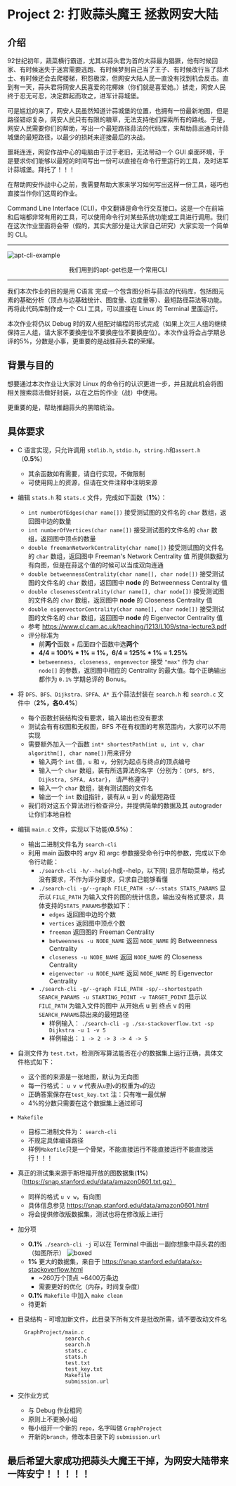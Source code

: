 # Project 2: 打败蒜头魔王 拯救网安大陆

## 介绍
92世纪初年，蔬菜横行霸道，尤其以蒜头君为首的大蒜最为猖獗，他有时候回家、有时候迷失于迷宫需要逃跑、有时候梦到自己当了王子、有时候改行当了蒜术士、有时候还会去爬楼梯，积怨极深，但网安大陆人民一直没有找到机会反击。直到有一天，蒜头君将网安人民喜爱的花椰妹（你们就是喜爱她。）掳走，网安人民终于忍无可忍，决定群起而攻之，进军计蒜城堡。

可是尴尬的来了，网安人民虽然知道计蒜城堡的位置，也拥有一份最新地图，但是路径错综复杂，网安人民只有有限的粮草，无法支持他们探索所有的路线。于是，网安人民需要你们的帮助，写出一个最短路径蒜法的代码库，来帮助蒜出通向计蒜城堡的最短路径，以最少的损耗来迎接最后的决战。

噩耗连连，网安作战中心的电脑由于过于老旧，无法带动一个 GUI 桌面环境，于是要求你们能够以最短的时间写出一份可以直接在命令行里运行的工具，及时进军计蒜城堡。拜托了！！！

在帮助网安作战中心之前，我需要帮助大家来学习如何写出这样一份工具，碰巧也直接当作你们这周的作业。

Command Line Interface (CLI)，中文翻译是命令行交互接口。这是一个在前端和后端都非常有用的工具，可以使用命令行对某些系统功能或工具进行调用。我们在这次作业里面将会带（假的，其实大部分是让大家自己研究）大家实现一个简单的 CLI。

---
![apt-cli-example](./img/apt-cli.png)
<center>我们用到的apt-get也是一个常用CLI</center>

---
我们本次作业的目的是用 C语言 完成一个包含图分析与蒜法的代码库，包括图元素的基础分析（顶点与边基础统计、图度量、边度量等）、最短路径蒜法等功能。再将此代码库制作成一个 CLI 工具，可以直接在 Linux 的 Terminal 里面运行。

本次作业将仍以 Debug 时的双人组配对编程的形式完成（如果上次三人组的继续保持三人组，请大家不要换座位不要换座位不要换座位）。本次作业将会占学期总评的5%，分数是小事，更重要的是战胜蒜头君的荣耀。

## 背景与目的
想要通过本次作业让大家对 Linux 的命令行的认识更进一步，并且就此机会将图相关搜索蒜法做好封装，以在之后的作业（战）中使用。

更重要的是，帮助推翻蒜头的黑暗统治。

## 具体要求
- C 语言实现，只允许调用 ```stdlib.h```, ```stdio.h```，```string.h```和```assert.h```（**0.5%**）
  - 其余函数如有需要，请自行实现，不做限制
  - 可使用网上的资源，但请在文件注释中注明来源


- 编辑 ```stats.h``` 和 ```stats.c``` 文件，完成如下函数（**1%**）：
  - ```int numberOfEdges(char name[])``` 接受测试图的文件名的 ```char``` 数组，返回图中边的数量
  - ```int numberOfVertices(char name[])``` 接受测试图的文件名的 ```char``` 数组，返回图中顶点的数量
  - ```double freemanNetworkCentrality(char name[])``` 接受测试图的文件名的 ```char``` 数组，返回图中 Freeman's Network Centrality 值 所提供数据为有向图，但是在蒜这个值的时候可以当成双向连通
  - ```double betweennessCentrality(char name[], char node[])``` 接受测试图的文件名的 ```char``` 数组，返回图中 **node** 的 Betweenness Centrality 值
  - ```double closenessCentrality(char name[], char node[])``` 接受测试图的文件名的 ```char``` 数组，返回图中 **node** 的 Closeness Centrality 值
  - ```double eigenvectorCentrality(char name[], char node[])``` 接受测试图的文件名的 ```char``` 数组，返回图中 **node** 的 Eigenvector Centrality 值
  - 参考 https://www.cl.cam.ac.uk/teaching/1213/L109/stna-lecture3.pdf
  - 评分标准为
    - 前**两个**函数 + 后面四个函数中选**两个**
    - **4/4 = 100% * 1% = 1%，6/4 = 125% * 1% = 1.25%**
    - ```betweenness, closeness, engenvector``` 接受 ```"max"``` 作为 ```char node[]``` 的参数，返回图中相应的 Centrality 的最大值。每个正确输出都作为 ```0.1%``` 学期总评的 Bonus。

- 将 ```DFS、BFS、Dijkstra、SPFA、A*``` 五个蒜法封装在 ```search.h``` 和 ```search.c``` 文件中（**2%，各0.4%**）
  - 每个函数封装结构没有要求，输入输出也没有要求
  - 测试会有有权图和无权图，BFS 不在有权图的考察范围内，大家可以不用实现
  - 需要额外加入一个函数 ```int* shortestPath(int u, int v, char algorithm[], char name[])```用来评分
    - 输入两个 ```int``` 值，```u``` 和 ```v```，分别为起点与终点的顶点编号
    - 输入一个 ```char``` 数组，装有所选算法的名字（分别为：```{DFS, BFS, Dijkstra, SPFA, Astar}```， 请严格遵守）
    - 输入一个 ```char``` 数组，装有测试图的文件名
    - 输出一个 ```int``` 数组指针，装有从 ```u``` 到 ```v``` 的最短路径
  - 我们将对这五个算法进行检查评分，并提供简单的数据及其 autograder 让你们本地自检


- 编辑 ```main.c``` 文件，实现以下功能(**0.5%**)：
  - 输出二进制文件名为 ```search-cli```
  - 利用 main 函数中的 argv 和 argc 参数接受命令行中的参数，完成以下命令行功能：
    - ```./search-cli -h/--help```(-h或--help，以下同) 显示帮助菜单，格式没有要求，不作为评分要求，只求自己能够看懂
    - ```./search-cli -g/--graph FILE_PATH -s/--stats STATS_PARAMS``` 显示以 ```FILE_PATH``` 为输入文件的图的统计信息，输出没有格式要求，具体支持的```STATS_PARAMS```参数如下：
      - ```edges``` 返回图中边的个数
      - ```vertices``` 返回图中顶点个数
      - ```freeman``` 返回图的 Freeman Centrality
      - ```betweenness -u NODE_NAME``` 返回 ```NODE_NAME``` 的 Betweenness Centrality
      - ```closeness -u NODE_NAME``` 返回 ```NODE_NAME``` 的 Closeness Centrality
      - ```eigenvector -u NODE_NAME``` 返回 ```NODE_NAME``` 的 Eigenvector Centrality
    - ```./search-cli -g/--graph FILE_PATH -sp/--shortestpath SEARCH_PARAMS -u STARTING_POINT -v TARGET_POINT``` 显示以 ```FILE_PATH``` 为输入文件的图中 从开始点 u 到 终点 v 的用 ```SEARCH_PARAMS```蒜出来的最短路径
      - 样例输入： ```./search-cli -g ./sx-stackoverflow.txt -sp Dijkstra -u 1 -v 5```
      - 样例输出： ```1 -> 2 -> 3 -> 4 -> 5```


- 自测文件为 ```test.txt```，检测所写算法能否在小的数据集上运行正确，具体文件格式如下：
  - 这个图的来源是一张地图，默认为无向图
  - 每一行格式： ```u v w``` 代表从```u```到```v```的权重为```w```的边
  - 正确答案保存在```test_key.txt``` 注：只有唯一最优解
  - 4%的分数只需要在这个数据集上通过即可


- ```Makefile```
  - 目标二进制文件为： ```search-cli```
  - 不规定具体编译路径
  - 样例```Makefile```只是一个骨架，不能直接运行不能直接运行不能直接运行！！！


- 真正的测试集来源于斯坦福开放的图数据集(**1%**)（https://snap.stanford.edu/data/amazon0601.txt.gz）
  - 同样的格式 ```u v w```，有向图
  - 具体信息参见 https://snap.stanford.edu/data/amazon0601.html
  - 将会提供修改版数据集，测试也将在修改版上进行


- 加分项
  - **0.1%** ```./search-cli -j``` 可以在 Terminal 中画出一副你想象中蒜头君的图（如图所示）
  ![boxed](./img/box_ascii_draw.png)
  - **1%** 更大的数据集，来自于 https://snap.stanford.edu/data/sx-stackoverflow.html
    - ~260万个顶点 ~6400万条边
    - 需要更好的优化（内存，时间复杂度）
  - **0.1%** ```Makefile``` 中加入 ```make clean```
  - 待更新


- 目录结构 - 可增加新文件，此目录下所有文件是批改所需，请不要改动文件名
  ```
    GraphProject/main.c
                 search.c
                 search.h
                 stats.c
                 stats.h
                 test.txt
                 test_key.txt
                 Makefile
                 submission.url
  ```


- 交作业方式
  - 与 Debug 作业相同
  - 原则上不更换小组
  - 每小组开一个新的 ```repo```，名字叫做 ```GraphProject```
  - 开新的```branch```，修改本目录下的 ```submission.url```


## 最后希望大家成功把蒜头大魔王干掉，为网安大陆带来一阵安宁！！！！！
